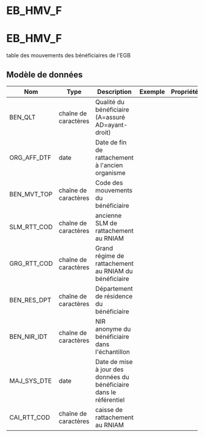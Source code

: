# EB_HMV_F

<!-- ATTENTION : Ne pas supprimer ou modifier la ligne ci-dessous -->
# EB_HMV_F

table des mouvements des bénéficiaires de l'EGB


## Modèle de données

|Nom|Type|Description|Exemple|Propriétés|
|-|-|-|-|-|
|BEN_QLT|chaîne de caractères|Qualité du bénéficiaire (A=assuré AD=ayant-droit)|||
|ORG_AFF_DTF|date|Date de fin de rattachement à l'ancien organisme|||
|BEN_MVT_TOP|chaîne de caractères|Code des mouvements du bénéficiaire|||
|SLM_RTT_COD|chaîne de caractères|ancienne SLM de rattachement au RNIAM|||
|GRG_RTT_COD|chaîne de caractères|Grand régime de rattachement au RNIAM du bénéficiaire|||
|BEN_RES_DPT|chaîne de caractères|Département de résidence du bénéficiaire|||
|BEN_NIR_IDT|chaîne de caractères|NIR anonyme du bénéficiaire dans l'échantillon|||
|MAJ_SYS_DTE|date|Date de mise à jour des données du bénéficiaire dans le référentiel|||
|CAI_RTT_COD|chaîne de caractères|caisse de rattachement au RNIAM|||

<!-- ATTENTION : Ne pas supprimer ou modifier la ligne ci-dessus -->
